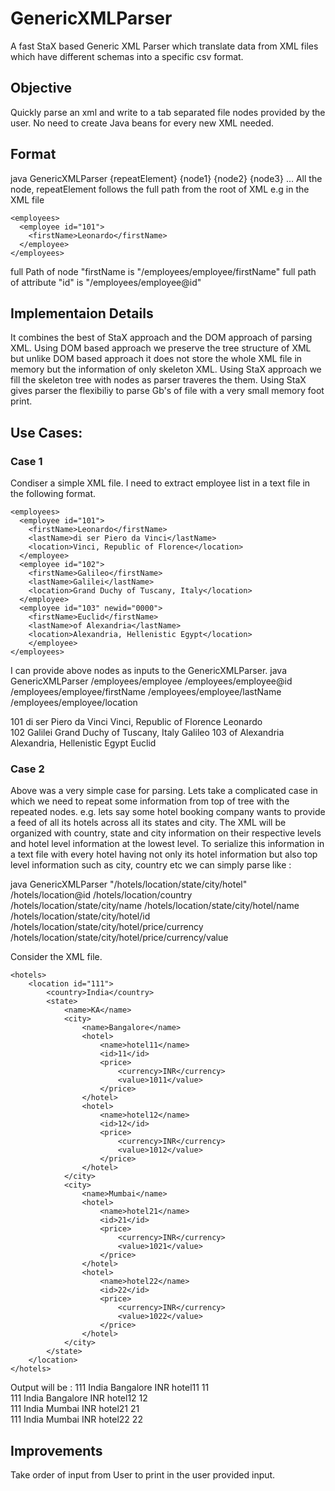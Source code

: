 # GenericXMLParser
A fast StaX based Generic XML Parser which translate data from XML files which have different schemas into a specific csv format.

## Objective
Quickly parse an xml and write to a tab separated file nodes provided by the user. No need to create Java beans for every new XML needed.

## Format
java GenericXMLParser {repeatElement} {node1} {node2} {node3} ...
All the node, repeatElement follows the full path from the root of XML e.g in the XML file
```
<employees>
  <employee id="101">
    <firstName>Leonardo</firstName>
  </employee>
</employees>
```
full Path of node "firstName is "/employees/employee/firstName"
full path of attribute "id" is "/employees/employee@id"

## Implementaion Details
It combines the best of StaX approach and the DOM approach of parsing XML. Using DOM based approach we preserve the tree structure of XML but unlike DOM based approach it does not store the whole XML file in memory but the information of only skeleton XML. Using StaX approach we fill the skeleton tree with nodes as parser traveres the them. Using StaX gives parser the flexibiliy to parse Gb's of file with a very small memory foot print.

## Use Cases:

### Case 1
Condiser a simple XML file. I need to extract employee list in a text file in the following format.
```
<employees>
  <employee id="101">
    <firstName>Leonardo</firstName>
    <lastName>di ser Piero da Vinci</lastName>
    <location>Vinci, Republic of Florence</location>
  </employee>
  <employee id="102">
    <firstName>Galileo</firstName>
    <lastName>Galilei</lastName>
    <location>Grand Duchy of Tuscany, Italy</location>
  </employee>
  <employee id="103" newid="0000">
    <firstName>Euclid</firstName>
    <lastName>of Alexandria</lastName>
    <location>Alexandria, Hellenistic Egypt</location>
    </employee>
</employees>
```

I can provide above nodes as inputs to the GenericXMLParser. 
java GenericXMLParser /employees/employee /employees/employee@id /employees/employee/firstName /employees/employee/lastName /employees/employee/location

101	di ser Piero da Vinci	Vinci, Republic of Florence	Leonardo	
102	Galilei	Grand Duchy of Tuscany, Italy	Galileo	
103	of Alexandria	Alexandria, Hellenistic Egypt	Euclid

### Case 2
Above was a very simple case for parsing. Lets take a complicated case in which we need to repeat some information from top of tree with the repeated nodes. e.g. lets say some hotel booking company wants to provide a feed of all its hotels across all its states and city. The XML will be organized with country, state and city information on their respective levels and hotel level information at the lowest level. To serialize this information in a text file with every hotel having not only its hotel information but also top level information such as city, country etc we can simply parse like :

java GenericXMLParser "/hotels/location/state/city/hotel" /hotels/location@id /hotels/location/country /hotels/location/state/city/name /hotels/location/state/city/hotel/name /hotels/location/state/city/hotel/id /hotels/location/state/city/hotel/price/currency /hotels/location/state/city/hotel/price/currency/value

Consider the XML file.
```
<hotels>
	<location id="111">
		<country>India</country>
		<state>
			<name>KA</name>
			<city>
				<name>Bangalore</name>
				<hotel>
					<name>hotel11</name>
					<id>11</id>
					<price>
						<currency>INR</currency>
						<value>1011</value>
					</price>
				</hotel>
				<hotel>
					<name>hotel12</name>
					<id>12</id>
					<price>
						<currency>INR</currency>
						<value>1012</value>
					</price>
				</hotel>
			</city>
			<city>
				<name>Mumbai</name>
				<hotel>
					<name>hotel21</name>
					<id>21</id>
					<price>
						<currency>INR</currency>
						<value>1021</value>
					</price>
				</hotel>
				<hotel>
					<name>hotel22</name>
					<id>22</id>
					<price>
						<currency>INR</currency>
						<value>1022</value>
					</price>
				</hotel>
			</city>
		</state>
	</location>
</hotels>
```
Output will be :
111	India	Bangalore	INR	hotel11	11	
111	India	Bangalore	INR	hotel12	12	
111	India	Mumbai	INR	hotel21	21	
111	India	Mumbai	INR	hotel22	22


## Improvements
Take order of input from User to print in the user provided input.

